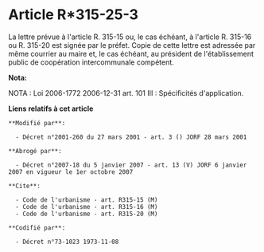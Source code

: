 # Article R*315-25-3

La lettre prévue à l'article R. 315-15 ou, le cas échéant, à l'article R. 315-16 ou R. 315-20 est signée par le préfet. Copie
de cette lettre est adressée par même courrier au maire et, le cas échéant, au président de l'établissement public de
coopération intercommunale compétent.

**Nota:**

NOTA : Loi 2006-1772 2006-12-31 art. 101 III : Spécificités d'application.

**Liens relatifs à cet article**

	**Modifié par**:

	  - Décret n°2001-260 du 27 mars 2001 - art. 3 () JORF 28 mars 2001

	**Abrogé par**:

	  - Décret n°2007-18 du 5 janvier 2007 - art. 13 (V) JORF 6 janvier 2007 en vigueur le 1er octobre 2007

	**Cite**:

	  - Code de l'urbanisme - art. R315-15 (M)
	  - Code de l'urbanisme - art. R315-16 (M)
	  - Code de l'urbanisme - art. R315-20 (M)

	**Codifié par**:

	  - Décret n°73-1023 1973-11-08
